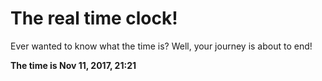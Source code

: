 # The real time clock!

Ever wanted to know what the time is? Well, your journey is about to end!

**The time is Nov 11, 2017, 21:21**
